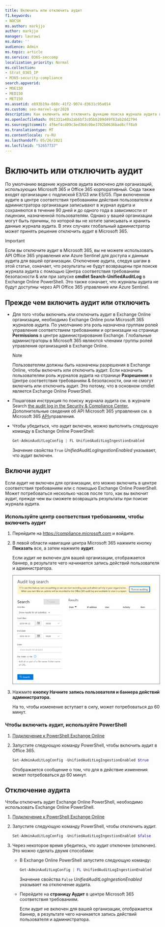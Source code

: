 ```yaml
---
title: Включить или отключить аудит
f1.keywords:
- NOCSH
ms.author: markjjo
author: markjjo
manager: laurawi
ms.date: ''
audience: Admin
ms.topic: article
ms.service: O365-seccomp
localization_priority: Normal
ms.collection:
- Strat_O365_IP
- M365-security-compliance
search.appverid:
- MOE150
- MED150
- MET150
ms.assetid: e893b19a-660c-41f2-9074-d3631c95a014
ms.custom: seo-marvel-apr2020
description: Как включить или отключить функцию поиска журнала аудита в центре Microsoft 365, чтобы включить или отключить возможность администраторов для поиска журнала аудита.
ms.openlocfilehash: 091331a40a2ab6bf3c05bb289d49f63ab2dd2794
ms.sourcegitcommit: 4f6ef4cd09c3ed36dc0be3702b0636bad6cff8a9
ms.translationtype: MT
ms.contentlocale: ru-RU
ms.lasthandoff: 05/26/2021
ms.locfileid: "52657737"
---
```

# <a name="turn-auditing-on-or-off"></a>Включить или отключить аудит

По умолчанию ведение журналов аудита включено для организаций, использующих Microsoft 365 и Office 365 корпоративный. Сюда также входят организации с подпиской E3/G3 или E5/G5. При включенном аудите в центре соответствия требованиям действия пользователя и администратора организации записывают в журнал аудита и сохраняются в течение 90 дней и до одного года в зависимости от лицензии, назначенной пользователям. Однако у вашей организации могут быть причины, по которой вы не хотите записывать и хранить данные журнала аудита. В этих случаях глобальный администратор может принять решение отключить аудит в Microsoft 365.

> [!IMPORTANT]
> Если вы отключите аудит в Microsoft 365, вы не можете использовать API Office 365 управления или Azure Sentinel для доступа к данным аудита для вашей организации. Отключение аудита, следуя шагам в этой статье, означает, что результаты не будут возвращены при поиске журнала аудита с помощью Центра соответствия требованиям безопасности & или при запуске **cmdlet Search-UnifiedAuditLog** в Exchange Online PowerShell. Это также означает, что журналы аудита не будут доступны через API Office 365 управления или Azure Sentinel.
  
## <a name="before-you-turn-auditing-on-or-off"></a>Прежде чем включить аудит или отключить

- Для того чтобы включить или отключить аудит в Exchange Online организации, необходимо Exchange Online роли Microsoft 365 журналов аудита. По умолчанию эта роль назначена группам ролей управления соответствием требованиям и организации на странице **Permissions** в центре администрирования Exchange. Глобальные администраторы в Microsoft 365 являются членами группы ролей управления организацией в Exchange Online. 

    > [!NOTE]
    > Пользователям должны быть назначены разрешения в Exchange Online, чтобы включить или отключить аудит. Если назначить пользователям роль журналов аудита на странице **Разрешения** в Центре соответствия требованиям & безопасности, они не смогут включить или отключить аудит. Это потому, что в основном cmdlet является Exchange Online PowerShell. 

- Пошаговая инструкция по поиску журнала аудита см. в журнале Search [the audit log in the Security & Compliance Center.](search-the-audit-log-in-security-and-compliance.md) Дополнительные сведения об API Microsoft 365 управления см. в Microsoft 365 [API](/office/office-365-management-api/get-started-with-office-365-management-apis)управления.

- Чтобы убедиться, что аудит включен, можно выполнить следующую команду в Exchange Online PowerShell:

    ```powershell
    Get-AdminAuditLogConfig | FL UnifiedAuditLogIngestionEnabled
    ```

    Значение свойства  `True`  _UnifiedAuditLogIngestionEnabled_ указывает, что аудит включен. 

## <a name="turn-on-auditing"></a>Включи аудит

Если аудит не включен для организации, его можно включить в центре соответствия требованиям или с помощью Exchange Online PowerShell. Может потребоваться несколько часов после того, как вы включит аудит, прежде чем вы сможете возвращать результаты при поиске журнала аудита.
  
### <a name="use-the-compliance-center-to-turn-on-auditing"></a>Используйте центр соответствия требованиям, чтобы включить аудит

1. Перейдите на <https://compliance.microsoft.com> и войдите.

2. В левой области навигации центра Microsoft 365 нажмите кнопку **Показать** все, а затем нажмите **аудит**.

   Если аудит не включен для вашей организации, отображается баннер, в результате чего начинается запись действий пользователя и администратора.

   ![Баннер на странице Аудит](../media/39a9d35f-88d0-4bbe-a962-0be2f838e2bf.png)

3. Нажмите **кнопку Начните запись пользователя и баннера действий администратора.**

   На то, чтобы изменение вступает в силу, может потребоваться до 60 минут.

### <a name="use-powershell-to-turn-on-auditing"></a>Чтобы включить аудит, используйте PowerShell

1. [Подключение к PowerShell Exchange Online](/powershell/exchange/connect-to-exchange-online-powershell)

2. Запустите следующую команду PowerShell, чтобы включить аудит в Office 365.

    ```powershell
    Set-AdminAuditLogConfig -UnifiedAuditLogIngestionEnabled $true
    ```

    Отображается сообщение о том, что для в действие изменения может потребоваться до 60 минут.
  
## <a name="turn-off-auditing"></a>Отключение аудита

Чтобы отключить аудит Exchange Online PowerShell, необходимо использовать Exchange Online PowerShell.
  
1. [Подключение к PowerShell Exchange Online](/powershell/exchange/connect-to-exchange-online-powershell)

2. Запустите следующую команду PowerShell, чтобы отключить аудит.

    ```powershell
    Set-AdminAuditLogConfig -UnifiedAuditLogIngestionEnabled $false
    ```

3. Через некоторое время убедитесь, что аудит отключен (отключен). Это можно сделать двумя способами:

    - В Exchange Online PowerShell запустите следующую команду:

      ```powershell
      Get-AdminAuditLogConfig | FL UnifiedAuditLogIngestionEnabled
      ```

      Значение свойства  `False`  _UnifiedAuditLogIngestionEnabled_ указывает на отключение аудита.

    - Перейдите на **страницу Аудит** в центре Microsoft 365 соответствия требованиям.

      Если аудит не включен для вашей организации, отображается баннер, в результате чего начинается запись действий пользователя и администратора.
